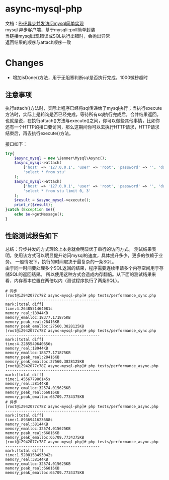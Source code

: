 # async-mysql-php
文档：[PHP异步并发访问mysql简单实现](http://www.huyanping.cn/php%E5%BC%82%E6%AD%A5%E5%B9%B6%E5%8F%91%E8%AE%BF%E9%97%AEmysql%E7%AE%80%E5%8D%95%E5%AE%9E%E7%8E%B0/)  
mysql 异步客户端，基于mysqli::poll简单封装   
当链接mysql出现错误或SQL执行出错时，会抛出异常      
返回结果的顺序与attach顺序一致  

# Changes
+ 增加isDone()方法，用于无阻塞判断sql是否执行完成。1000微秒超时

## 注意事项
执行attach()方法时，实际上程序已经将sql传递给了mysql执行；当执行execute方法时，实际上是轮询是否已经完成，等待所有sql执行完成后，合并结果返回。
也就是说，在执行attach()方法与execute()之间，你可以做些其他事情，比如你还有一个HTTP的接口要访问，那么这期间你可以去执行HTTP请求，HTTP请求结束后，再去执行execute()方法。

接口如下： 
```php
try{
    $async_mysql = new \Jenner\Mysql\Async();
    $async_mysql->attach(
        ['host' => '127.0.0.1', 'user' => 'root', 'password' => '', 'database' => 'test', 'port'=>3306],
        'select * from stu'
    );
    $async_mysql->attach(
        ['host' => '127.0.0.1', 'user' => 'root', 'password' => '', 'database' => 'test', 'port'=>3306],
        'select * from stu limit 0, 3'
    );
    $result = $async_mysql->execute();
    print_r($result);
}catch (Exception $e){
    echo $e->getMessage();
}
```


性能测试报告如下  
-------------------------
总结：异步并发的方式理论上本身就会明显优于串行的访问方式。 
测试结果表明，使用该方式可以明显提升访问mysql的速度，具体提升多少，更多的依赖于业务。
一般情况下，执行的时间取决于最复杂的一条SQL。  
由于同一时间要处理多个SQL返回的结果，程序需要连续申请多个内存空间用于存储SQL的返回结果。
所以使用这种方式会造成内存翻倍。从下面的测试结果来看，内存基本位置在两倍以内（测试程序执行了两条SQL）。
```shell
# 同步
[root@iZ942077c78Z async-mysql-php]# php tests/performance_sync.php 
------------------------------------------
mark:[total diff]
time:4.2648551464081s
memory_real:18944KB
memory_emalloc:18377.171875KB
memory_peak_real:28416KB
memory_peak_emalloc:27560.3828125KB
[root@iZ942077c78Z async-mysql-php]# php tests/performance_sync.php 
------------------------------------------
mark:[total diff]
time:4.2285549640656s
memory_real:18944KB
memory_emalloc:18377.171875KB
memory_peak_real:28416KB
memory_peak_emalloc:27560.3828125KB
[root@iZ942077c78Z async-mysql-php]# php tests/performance_async.php  
------------------------------------------
mark:[total diff]
time:1.455677986145s
memory_real:38144KB
memory_emalloc:32574.015625KB
memory_peak_real:66816KB
memory_peak_emalloc:65709.7734375KB
# 异步
[root@iZ942077c78Z async-mysql-php]# php tests/performance_async.php 
------------------------------------------
mark:[total diff]
time:1.8936941623688s
memory_real:38144KB
memory_emalloc:32574.015625KB
memory_peak_real:66816KB
memory_peak_emalloc:65709.7734375KB
[root@iZ942077c78Z async-mysql-php]# php tests/performance_async.php 
------------------------------------------
mark:[total diff]
time:1.5208158493042s
memory_real:38144KB
memory_emalloc:32574.015625KB
memory_peak_real:66816KB
memory_peak_emalloc:65709.7734375KB
```